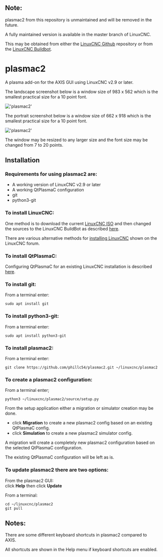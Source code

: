 ## Note:
plasmac2 from this repository is unmaintained and will be removed in the future.

A fully maintained version is available in the master branch of LinuxCNC.

This may be obtained from either the [LinuxCNC Github](https://github.com/LinuxCNC/linuxcnc) 
repository or from the [LinuxCNC Buildbot](http://buildbot.linuxcnc.org/).

#
# plasmac2
A plasma add-on for the AXIS GUI using LinuxCNC v2.9 or later.

The landscape screenshot below is a window size of 983 x 562 which is the smallest practical size for a 10 point font.

!['plasmac2'](source/lib/images/plasmac2_landscape.png)

The portrait screenshot below is a window size of 662 x 918 which is the smallest practical size for a 10 point font.

!['plasmac2'](source/lib/images/plasmac2_portrait.png)

The window may be resized to any larger size and the font size may be changed from 7 to 20 points.
## Installation
### Requirements for using plasmac2 are:
  * A working version of LinuxCNC v2.9 or later
  * A working QtPlasmaC configuration
  * git
  * python3-git


### To install LinuxCNC:
One method is to download the current [LinuxCNC ISO](https://www.linuxcnc.org/iso/linuxcnc-2.8.4-buster.iso) and then changed the sources to the LinuxCNC BuildBot as described [here](http://buildbot.linuxcnc.org/).

There are various alternative methods for [installing LinuxCNC](https://forum.linuxcnc.org/9-installing-linuxcnc) shown on the LinuxCNC forum.

### To install QtPlasmaC:
Configuring QtPlasmaC for an existing LinuxCNC installation is described [here](http://linuxcnc.org/docs/devel/html/plasma/qtplasmac.html#configuring).


### To install git:
From a terminal enter:
```console
sudo apt install git
```


### To install python3-git:
From a terminal enter:
```console
sudo apt install python3-git
```


### To install plasmac2:
From a terminal enter:
```console
git clone https://github.com/phillc54/plasmac2.git ~/linuxcnc/plasmac2
```


### To create a plasmac2 configuration:
From a terminal enter;
```console
python3 ~/linuxcnc/plasmac2/source/setup.py
```

From the setup application either a migration or simulator creation may be done.
  * click **Migration** to create a new plasmac2 config based on an existing QtPlasmaC config.
  * click **Simulation** to create a new plasmac2 simulator config.

A migration will create a completely new plasmac2 configuration based on the selected QtPlasmaC configuration.

The existing QtPlasmaC configuration will be left as is.

### To update plasmac2 there are two options:
From the plasmac2 GUI:  
click **Help** then click **Update**

From a terminal:
```console
cd ~/linuxcnc/plasmac2
git pull
```


## Notes:
There are some different keyboard shortcuts in plasmac2 compared to AXIS.

All shortcuts are shown in the Help menu if keyboard shortcuts are enabled.

